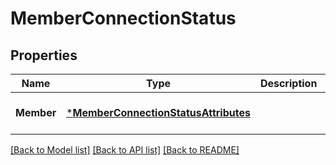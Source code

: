 # MemberConnectionStatus

## Properties
Name | Type | Description | Notes
------------ | ------------- | ------------- | -------------
**Member** | [***MemberConnectionStatusAttributes**](MemberConnectionStatusAttributes.md) |  | [optional] [default to null]

[[Back to Model list]](../README.md#documentation-for-models) [[Back to API list]](../README.md#documentation-for-api-endpoints) [[Back to README]](../README.md)


